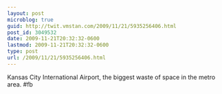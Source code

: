 ```yaml
---
layout: post
microblog: true
guid: http://twit.vmstan.com/2009/11/21/5935256406.html
post_id: 3049532
date: 2009-11-21T20:32:32-0600
lastmod: 2009-11-21T20:32:32-0600
type: post
url: /2009/11/21/5935256406.html
---
```

Kansas City International Airport, the biggest waste of space in the metro area. #fb
